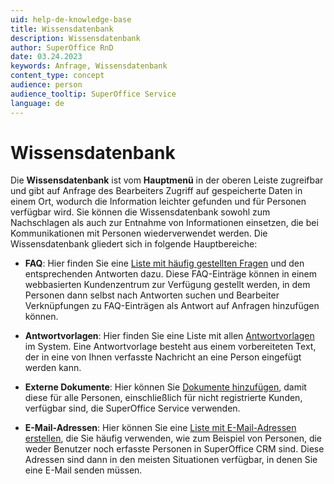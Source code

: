```yaml
---
uid: help-de-knowledge-base
title: Wissensdatenbank
description: Wissensdatenbank
author: SuperOffice RnD
date: 03.24.2023
keywords: Anfrage, Wissensdatenbank
content_type: concept
audience: person
audience_tooltip: SuperOffice Service
language: de
---
```


# Wissensdatenbank

Die **Wissensdatenbank** ist vom **Hauptmenü** in der oberen Leiste zugreifbar und gibt auf Anfrage des Bearbeiters Zugriff auf gespeicherte Daten in einem Ort, wodurch die Information leichter gefunden und für Personen verfügbar wird. Sie können die Wissensdatenbank sowohl zum Nachschlagen als auch zur Entnahme von Informationen einsetzen, die bei Kommunikationen mit Personen wiederverwendet werden. Die Wissensdatenbank gliedert sich in folgende Hauptbereiche:

* **FAQ**: Hier finden Sie eine [Liste mit häufig gestellten Fragen][2] und den entsprechenden Antworten dazu. Diese FAQ-Einträge können in einem webbasierten Kundenzentrum zur Verfügung gestellt werden, in dem Personen dann selbst nach Antworten suchen und Bearbeiter Verknüpfungen zu FAQ-Einträgen als Antwort auf Anfragen hinzufügen können.

* **Antwortvorlagen**: Hier finden Sie eine Liste mit allen [Antwortvorlagen][3] im System. Eine Antwortvorlage besteht aus einem vorbereiteten Text, der in eine von Ihnen verfasste Nachricht an eine Person eingefügt werden kann.

* **Externe Dokumente**: Hier können Sie [Dokumente hinzufügen][1], damit diese für alle Personen, einschließlich für nicht registrierte Kunden, verfügbar sind, die SuperOffice Service verwenden.

* **E-Mail-Adressen**: Hier können Sie eine [Liste mit E-Mail-Adressen erstellen][4], die Sie häufig verwenden, wie zum Beispiel von Personen, die weder Benutzer noch erfasste Personen in SuperOffice CRM sind. Diese Adressen sind dann in den meisten Situationen verfügbar, in denen Sie eine E-Mail senden müssen.

<!-- Referenced links -->
[1]: ../external-document.md
[2]: ../../../faq/learn/index.md
[3]: ../../reply-templates/learn/index.md
[4]: ../../../email/service/learn/kb-aliases/index.md

<!-- Referenced images -->